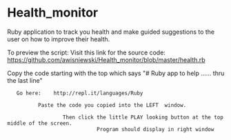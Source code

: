 # Health_monitor
Ruby application to track you health and make guided suggestions to the user on how to improve their health.


To preview the script:
Visit this link for the source code:
 https://github.com/awisniewski/Health_monitor/blob/master/health.rb
      
 Copy the code starting with the top which says "# Ruby app to help ……  thru  the last line" 
   
       Go here:    http://repl.it/languages/Ruby
   
              Paste the code you copied into the LEFT  window.
      
                      Then click the little PLAY looking button at the top middle of the screen.
                                 Program should display in right window 


